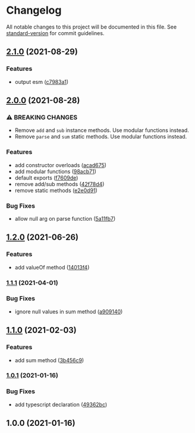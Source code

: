# Changelog

All notable changes to this project will be documented in this file. See [standard-version](https://github.com/conventional-changelog/standard-version) for commit guidelines.

## [2.1.0](https://github.com/justinlettau/time-value/compare/v2.0.0...v2.1.0) (2021-08-29)


### Features

* output esm ([c7983a1](https://github.com/justinlettau/time-value/commit/c7983a118751859d14f68115bddbb8b64d0d1b59))

## [2.0.0](https://github.com/justinlettau/time-value/compare/v1.2.0...v2.0.0) (2021-08-28)


### ⚠ BREAKING CHANGES

* Remove `add` and `sub` instance methods. Use modular functions instead.
* Remove `parse` and `sum` static methods. Use modular functions instead.

### Features

* add constructor overloads ([acad675](https://github.com/justinlettau/time-value/commit/acad675c5420be580ef82c29bff7cfbf8dcdedfd))
* add modular functions ([98acb71](https://github.com/justinlettau/time-value/commit/98acb71209c4c344a6acf26dbf4ca98924ac5d9d))
* default exports ([f7609de](https://github.com/justinlettau/time-value/commit/f7609ded3373ebfe643926fd62a01b44f34110be))
* remove add/sub methods ([42f78d4](https://github.com/justinlettau/time-value/commit/42f78d4c25314b0a2b498a43482a4ac43d4ab83b))
* remove static methods ([e2e0d91](https://github.com/justinlettau/time-value/commit/e2e0d919e0e0fd990aca7b708caab32f5a3281c4))


### Bug Fixes

* allow null arg on parse function ([5a11fb7](https://github.com/justinlettau/time-value/commit/5a11fb7e5c5c07157cae3f98188b6e05dd9db417))

## [1.2.0](https://github.com/justinlettau/time-value/compare/v1.1.1...v1.2.0) (2021-06-26)


### Features

* add valueOf method ([14013f4](https://github.com/justinlettau/time-value/commit/14013f4211ea726acc10f69c71dee953639de9b1))

### [1.1.1](https://github.com/justinlettau/time-value/compare/v1.1.0...v1.1.1) (2021-04-01)


### Bug Fixes

* ignore null values in sum method ([a909140](https://github.com/justinlettau/time-value/commit/a90914098f31616b4fc31bf5ddbd7b13c8f45010))

## [1.1.0](https://github.com/justinlettau/time-value/compare/v1.0.1...v1.1.0) (2021-02-03)


### Features

* add sum method ([3b456c9](https://github.com/justinlettau/time-value/commit/3b456c9485450c5744938d3413ec3574c2436263))

### [1.0.1](https://github.com/justinlettau/time-value/compare/v1.0.0...v1.0.1) (2021-01-16)


### Bug Fixes

* add typescript declaration ([49362bc](https://github.com/justinlettau/time-value/commit/49362bc82264bbaa9a2f85cb2679d557ed57547f))

## 1.0.0 (2021-01-16)
